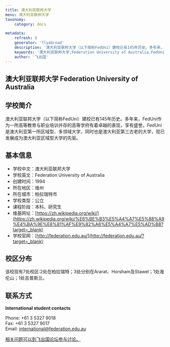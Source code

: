 ```yaml
---
title: 澳大利亚联邦大学
menu: 澳大利亚联邦大学
taxonomy:
    category: docs

metadata:
    refresh: 0
    generator: 'flyabroad'
    description: '澳大利亚联邦大学（以下简称FedUni）建校已有145年历史。多年来，FedUni作为一所高等教育与职业培训并存的高等学府有着卓越的表现，享有盛誉。FedUni是澳大利亚第一所区域型、多领域大学，同时也是澳大利亚第三古老的大学，现已发展成为澳大利亚区域型大学的先驱。'
    keywords: '澳大利亚联邦大学,Federation University of Australia,FedUni'
    author: '飞出国'
---
```


## 澳大利亚联邦大学 Federation University of Australia ##

## 学校简介 ##

澳大利亚联邦大学（以下简称FedUni）建校已有145年历史。多年来，FedUni作为一所高等教育与职业培训并存的高等学府有着卓越的表现，享有盛誉。FedUni是澳大利亚第一所区域型、多领域大学，同时也是澳大利亚第三古老的大学，现已发展成为澳大利亚区域型大学的先驱。

## 基本信息 ##

- 学校中文：澳大利亚联邦大学  
- 学校英文：Federation University of Australia  
- 创建时间：1994   
- 所在地区：维州    
- 所在城市：柏拉瑞特市  
- 学校类型：公立   
- 课程阶段：本科、研究生  
- 维基网址：[https://zh.wikipedia.org/wiki/](https://zh.wikipedia.org/wiki/%E6%BE%B3%E5%A4%A7%E5%88%A9%E4%BA%9E%E8%81%AF%E9%82%A6%E5%A4%A7%E5%AD%B8?target=_blank)   
- 学校官网：[http://federation.edu.au/](http://federation.edu.au/?target=_blank)

## 校区分布 ##

该校现有7处校区:2处在柏拉瑞特；3处分别在Ararat、Horsham及Stawel；1处海伦山；1处吉普斯兰。


## 联系方式 ##

**International student contacts**

Phone: +61 3 5327 9018  
Fax: +61 3 5327 9017  
Email: international@federation.edu.au

[相关问题可以到飞出国论坛参与讨论。](http://bbs.fcgvisa.com/t/17314?target=_blank)